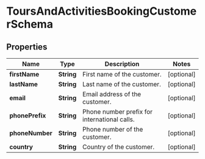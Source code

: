 # ToursAndActivitiesBookingCustomerSchema

## Properties
Name | Type | Description | Notes
------------ | ------------- | ------------- | -------------
**firstName** | **String** | First name of the customer. |  [optional]
**lastName** | **String** | Last name of the customer. |  [optional]
**email** | **String** | Email address of the customer. |  [optional]
**phonePrefix** | **String** | Phone number prefix for international calls. |  [optional]
**phoneNumber** | **String** | Phone number of the customer. |  [optional]
**country** | **String** | Country of the customer. |  [optional]
